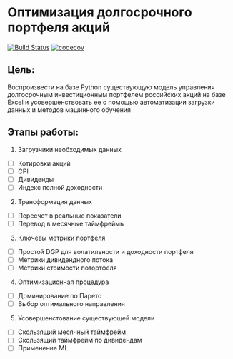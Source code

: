 # Оптимизация долгосрочного портфеля акций

[![Build Status](https://travis-ci.org/WLM1ke/PortfolioOptimizer.svg?branch=master)](https://travis-ci.org/WLM1ke/PortfolioOptimizer) [![codecov](https://codecov.io/gh/WLM1ke/PortfolioOptimizer/branch/master/graph/badge.svg)](https://codecov.io/gh/WLM1ke/PortfolioOptimizer)


## Цель:
Воспроизвести на базе Python существующую модель управления долгосрочным инвестиционным портфелем российских акций на базе Excel и усовершенствовать ее с помощью автоматизации загрузки данных и методов машинного обучения

## Этапы работы:
1. Загрузчики необходимых данных
- [ ] Котировки акций
- [ ] CPI
- [ ] Дивиденды
- [ ] Индекс полной доходности

2. Трансформация данных
- [ ] Пересчет в реальные показатели
- [ ] Перевод в месячные таймфреймы

3. Ключевы метрики портфеля
- [ ] Простой DGP для волатильности и доходности портфеля
- [ ] Метрики дивидендного потока
- [ ] Метрики стоимости потортфеля

4. Оптимизационная процедура
- [ ] Доминирование по Парето
- [ ] Выбор оптимального направления
  
5. Усовершенстование существующей модели
- [ ] Скользящий месячный таймфрейм
- [ ] Скользящий таймфрейм по дивидендам
- [ ] Применение ML
